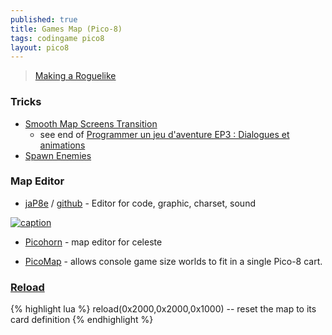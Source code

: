 ```yaml
---
published: true
title: Games Map (Pico-8)
tags: codingame pico8
layout: pico8
---
```

> [Making a Roguelike](https://www.youtube.com/watch?v=qLIPY0ro5UY&t=108s)

<link rel="shortcut icon" href="https://static.wikia.nocookie.net/pico-8/images/4/4a/Site-favicon.ico/revision/latest?cb=20210713144653" type="image/x-icon" />


### Tricks
- [Smooth Map Screens Transition](https://mboffin.itch.io/pico-8-smooth-map-screens)
	- see end of [Programmer un jeu d'aventure EP3 : Dialogues et animations](https://www.youtube.com/watch?v=z2A-Cr4ESZ4)
- [ Spawn Enemies](https://www.youtube.com/watch?v=8jb8SHNS66c)


### Map Editor

- [jaP8e](https://www.lexaloffle.com/bbs/?tid=49307) / [github](https://github.com/GPIforGit/jaP8e) - Editor for code, graphic, charset, sound

[![caption](https://www.lexaloffle.com/media/58188/map.gif)](https://www.lexaloffle.com/bbs/?tid=49307)

- [Picohorn](https://github.com/WuffMakesGames/Picohorn#picohorn)  - map editor for celeste

- [PicoMap](https://www.lexaloffle.com/bbs/?tid=42848) -  allows console game size worlds to fit in a single Pico-8 cart.

### [Reload](https://www.youtube.com/watch?v=QF5jZWAhl1s&list=PLea8cjCua_P3LL7J1Q9b6PJua0A-96uUS&index=16&t=726s)
{% highlight lua %}
reload(0x2000,0x2000,0x1000)	-- reset the map to its card definition
{% endhighlight %}
